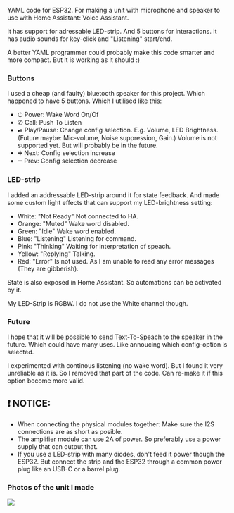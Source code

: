 YAML code for ESP32. For making a unit with microphone and speaker to use with Home Assistant: Voice Assistant.

It has support for adressable LED-strip. And 5 buttons for interactions. It has audio sounds for key-click and "Listening" start/end.

A better YAML programmer could probably make this code smarter and more compact. But it is working as it should :)

### Buttons
I used a cheap (and faulty) bluetooth speaker for this project. Which happened to have 5 buttons. Which I utilised like this:
- ⏻ Power: Wake Word On/Of
- ✆ Call: Push To Listen
- ⏯ Play/Pause: Change config selection. E.g. Volume, LED Brightness. (Future maybe: Mic-volume, Noise suppression, Gain.) Volume is not supported yet. But will probably be in the future.
- ➕ Next: Config selection increase
- ➖ Prev: Config selection decrease

### LED-strip
I added an addressable LED-strip around it for state feedback. And made some custom light effects that can support my LED-brightness setting:
- White: "Not Ready" Not connected to HA.
- Orange: "Muted" Wake word disabled.
- Green: "Idle" Wake word enabled.
- Blue: "Listening" Listening for command.
- Pink: "Thinking" Waiting for interpretation of speach.
- Yellow: "Replying" Talking.
- Red: "Error" Is not used. As I am unable to read any error messages (They are gibberish).

State is also exposed in Home Assistant. So automations can be activated by it.

My LED-Strip is RGBW. I do not use the White channel though.

### Future

I hope that it will be possible to send Text-To-Speach to the speaker in the future. Which could have many uses. Like annoucing which config-option is selected.

I experimented with continous listening (no wake word). But I found it very unreliable as it is. So I removed that part of the code. Can re-make it if this option become more valid.

## ❗ NOTICE:
- When connecting the physical modules together: Make sure the I2S connections are as short as posible.
- The amplifier module can use 2A of power. So preferably use a power supply that can output that.
- If you use a LED-strip with many diodes, don't feed it power though the ESP32. But connect the strip and the ESP32 through a common power plug like an USB-C or a barrel plug.

### Photos of the unit I made
![](https://raw.githubusercontent.com/Djelle/ESPHomeVoiceSattelite/main/docs/01.jpg)
